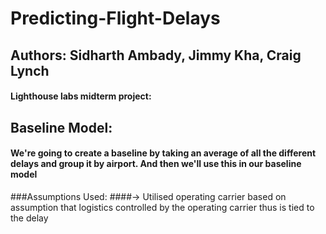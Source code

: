 # Predicting-Flight-Delays
## Authors: Sidharth Ambady, Jimmy Kha, Craig Lynch
#### Lighthouse labs midterm project:

## Baseline Model:
 #### We're going to create a baseline by taking an average of all the different delays and group it by airport. And then we'll use this in our baseline model
 
 ###Assumptions Used:
  ####-> Utilised operating carrier based on assumption that logistics controlled by the operating carrier thus is tied to the delay
